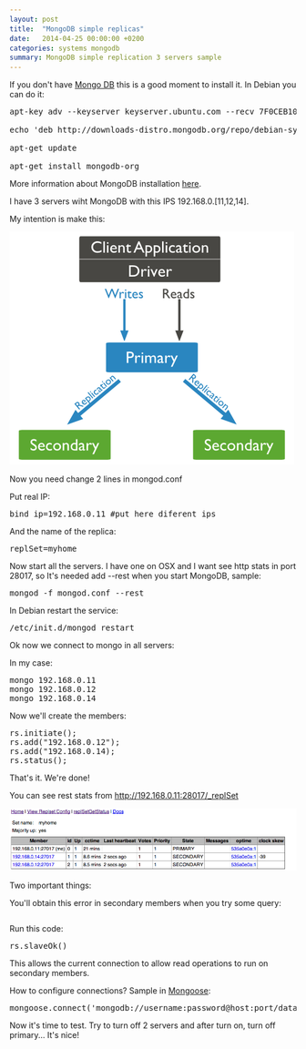 ```yaml
---
layout: post
title:  "MongoDB simple replicas"
date:   2014-04-25 00:00:00 +0200
categories: systems mongodb
summary: MongoDB simple replication 3 servers sample
---
```


If you don't have [Mongo DB][mongodb_web] this is a good moment to install it. In Debian you can do it:

<pre>apt-key adv --keyserver keyserver.ubuntu.com --recv 7F0CEB10

echo 'deb http://downloads-distro.mongodb.org/repo/debian-sysvinit dist 10gen' | tee /etc/apt/sources.list.d/mongodb.list

apt-get update

apt-get install mongodb-org</pre>

More information about MongoDB installation [here][mongodb_installation].

I have 3 servers wiht MongoDB with this IPS 192.168.0.[11,12,14].

My intention is make this:

![mongodb_architecture]

Now you need change 2 lines in mongod.conf

Put real IP:

<pre>bind_ip=192.168.0.11 #put here diferent ips</pre>

And the name of the replica:

<pre>replSet=myhome</pre>

Now start all the servers. I have one on OSX and I want see http stats in port 28017, so It's needed add --rest when you start MongoDB, sample:

<pre>mongod -f mongod.conf --rest</pre>

In Debian restart the service:

<pre>/etc/init.d/mongod restart</pre>

Ok now we connect to mongo in all servers:

In my case:

<pre>mongo 192.168.0.11
mongo 192.168.0.12
mongo 192.168.0.14</pre>

Now we'll create the members:

<pre>
rs.initiate();
rs.add("192.168.0.12");
rs.add("192.168.0.14);
rs.status();
</pre>

That's it. We're done!

You can see rest stats from http://192.168.0.11:28017/_replSet

![mongodb_stats]

Two important things:

You'll obtain this error in secondary members when you try some query:

<pre></pre>

Run this code:

<pre>rs.slaveOk()</pre>

This allows the current connection to allow read operations to run on secondary members.

How to configure connections? Sample in [Mongoose][mongodb_connections]:

<pre>mongoose.connect('mongodb://username:password@host:port/database,mongodb://username:password@host:port,mongodb://username:password@host:port?options...' [, options]);</pre>

Now it's time to test. Try to turn off 2 servers and after turn on, turn off primary... It's nice!

[mongodb_web]: https://www.mongodb.org/
[mongodb_installation]: http://docs.mongodb.org/manual/tutorial/install-mongodb-on-debian/
[mongodb_architecture]: /attachments/replica-set-read-write-operations-primary.png "Architecture MongoDB"
[mongodb_stats]: /attachments/mongodb_stats.png "MongoDB Stats"
[mongodb_connections]: http://mongoosejs.com/docs/connections.html




